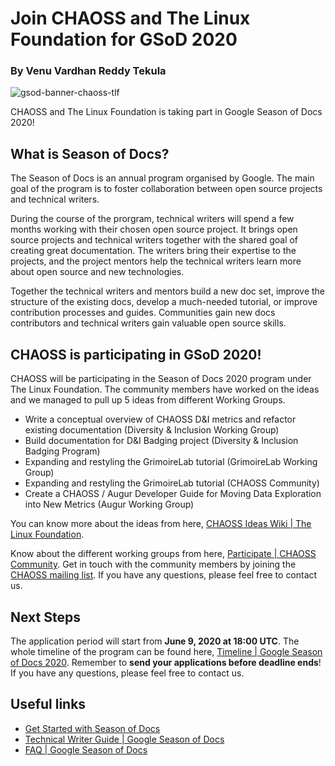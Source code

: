 # Join CHAOSS and The Linux Foundation for GSoD 2020
### By Venu Vardhan Reddy Tekula

![gsod-banner-chaoss-tlf](https://user-images.githubusercontent.com/25265451/83881479-5dc24a80-a75e-11ea-9167-23ed1fe0961d.png)

CHAOSS and The Linux Foundation is taking part in Google Season of Docs 2020! 

## What is Season of Docs?

The Season of Docs is an annual program organised by Google. The main goal of the program is to foster collaboration 
between open source projects and technical writers. 

During the course of the prorgram, technical writers will spend a few months working with their chosen open source project. 
It brings open source projects and technical writers together with the shared goal of creating great documentation. 
The writers bring their expertise to the projects, and the project mentors help the technical writers learn more about open 
source and new technologies. 
  
Together the technical writers and mentors build a new doc set, improve the structure of the existing docs, develop a 
much-needed tutorial, or improve contribution processes and guides. Communities gain new docs contributors and technical 
writers gain valuable open source skills.

## CHAOSS is participating in GSoD 2020!

CHAOSS will be participating in the Season of Docs 2020 program under The Linux Foundation. The community members have 
worked on the ideas and we managed to pull up 5 ideas from different Working Groups.

- Write a conceptual overview of CHAOSS D&I metrics and refactor existing documentation (Diversity & Inclusion Working Group)
- Build documentation for D&I Badging project (Diversity & Inclusion Badging Program)
- Expanding and restyling the GrimoireLab tutorial (GrimoireLab Working Group)
- Expanding and restyling the GrimoireLab tutorial (CHAOSS Community)
- Create a CHAOSS / Augur Developer Guide for Moving Data Exploration into New Metrics (Augur Working Group)

You can know more about the ideas from here, 
[CHAOSS Ideas Wiki | The Linux Foundation](https://wiki.linuxfoundation.org/gsoc/2020-gsod-chaoss).

Know about the different working groups from here, [Participate | CHAOSS Community](https://chaoss.community/participate/). 
Get in touch with the community members by joining the [CHAOSS mailing list](https://lists.linuxfoundation.org/mailman/listinfo/chaoss). 
If you have any questions, please feel free to contact us.

## Next Steps
The application period will start from **June 9, 2020 at 18:00 UTC**. The whole timeline of the program can be found here, 
[Timeline | Google Season of Docs 2020](https://developers.google.com/season-of-docs/docs/timeline). 
Remember to  **send your applications before deadline ends**! If you have any questions, please feel free to contact us.

## Useful links
- [Get Started with Season of Docs](https://developers.google.com/season-of-docs/docs/get-started)
- [Technical Writer Guide | Google Season of Docs](https://developers.google.com/season-of-docs/docs/tech-writer-guide)
- [FAQ | Google Season of Docs](https://developers.google.com/season-of-docs/docs/faq)
